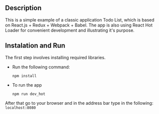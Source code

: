 ## Description
This is a simple example of a classic application Todo List, which is based on React.js + Redux + Webpack + Babel.
The app is also using React Hot Loader for convenient development and illustrating it's purpose.
## Instalation and Run
The first step involves installing required libraries.
* Run the following command:

  ```npm install```

* To run the app

  ```npm run dev_hot```

After that go to your browser and in the address bar type in the following: ```localhost:8080```